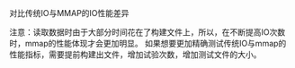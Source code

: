 对比传统IO与MMAP的IO性能差异

注意：读取数据时由于大部分时间花在了构建文件上，所以，在不断提高IO次数时，mmap的性能体现才会更加明显。
如果想要更加精确测试传统IO与mmap的性能指标，需要提前构建出文件，增加试验次数，增加测试文件的大小。
